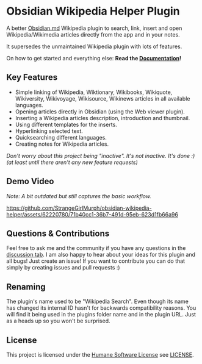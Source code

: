 # Obsidian Wikipedia Helper Plugin

A better [Obsidian.md](https://obsidian.md/) Wikipedia plugin to search, link, insert and open Wikipedia/Wikimedia articles directly from the app and in your notes.

It supersedes the unmaintained Wikipedia plugin with lots of features.

On how to get started and everything else: **Read the [Documentation](https://wikipedia-helper.murphy.science/)!**

## Key Features

- Simple linking of Wikipedia, Wiktionary, Wikibooks, Wikiquote, Wikiversity, Wikivoyage, Wikisource, Wikinews articles in all available languages.
- Opening articles directly in Obsidian (using the Web viewer plugin).
- Inserting a Wikipedia articles description, introduction and thumbnail.
- Using different templates for the inserts.
- Hyperlinking selected text.
- Quicksearching different languages.
- Creating notes for Wikipedia articles.

_Don't worry about this project being "inactive". It's not inactive. It's done :)  
(at least until there aren't any new feature requests)_

## Demo Video

_Note: A bit outdated but still captures the basic workflow._

<https://github.com/StrangeGirlMurph/obsidian-wikipedia-helper/assets/62220780/71b40cc1-36b7-491d-95eb-623d1fb66a96>

## Questions & Contributions

Feel free to ask me and the community if you have any questions in the [discussion tab](https://github.com/StrangeGirlMurph/obsidian-wikipedia-helper/discussions). I am also happy to hear about your ideas for this plugin and all bugs! Just create an issue! If you want to contribute you can do that simply by creating issues and pull requests :)

## Renaming

The plugin's name used to be "Wikipedia Search". Even though its name has changed its internal ID hasn't for backwards compatibility reasons. You will find it being used in the plugins folder name and in the plugin URL. Just as a heads up so you won't be surprised.  

## License

This project is licensed under the [Humane Software License](https://github.com/StrangeGirlMurph/The-Humane-Software-License) see [LICENSE](LICENSE).
